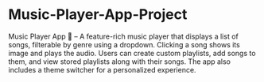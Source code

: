 # Music-Player-App-Project

Music Player App 🎵 – A feature-rich music player that displays a list of songs, filterable by genre using a dropdown. Clicking a song shows its image and plays the audio. Users can create custom playlists, add songs to them, and view stored playlists along with their songs. The app also includes a theme switcher for a personalized experience.